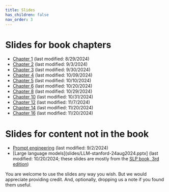 ```yaml
---
title: Slides
has_children: false
nav_order: 3
---
```


# Slides for book chapters

* [Chapter 1](slides/nnintro-ch1.pptx) (last modified: 8/29/2024)
* [Chapter 2](slides/nnintro-ch2-perceptron.pptx) (last modified: 9/3/2024)
* [Chapter 3](slides/nnintro-ch3-lr.pptx) (last modified: 9/30/2024)
* [Chapter 4](slides/nnintro-ch4.pptx) (last modified: 10/09/2024)
* [Chapter 5](slides/nnintro-ch5-ffnn.pptx) (last modified: 10/10/2024)
* [Chapter 6](slides/nnintro-ch6-best.pptx) (last modified: 10/20/2024)
* [Chapter 8](slides/nnintro-ch8-dist.pptx) (last modified: 10/29/2024)
* [Chapter 10](slides/nnintro-ch10-rnn.pptx) (last modified: 10/31/2024)
* [Chapter 12](slides/nnintro-ch12-transformer.pptx) (last modified: 11/7/2024)
* [Chapter 14](slides/nnintro-ch14-decoder.pptx) (last modified: 11/20/2024)
* [Chapter 16](slides/nnintro-ch16.pptx) (last modified: 11/20/2024)

# Slides for content not in the book

* [Prompt engineering](slides/nnintro-prompt.pptx) (last modified: 9/2/2024)
* [Large language models](slides/LLM-stanford-24aug2024.pptx] (last modified: 10/20/2024; these slides are mostly from the [SLP book, 3rd edition](https://web.stanford.edu/~jurafsky/slp3/))

You are welcome to use the slides any way you wish. But we would appreciate providing credit. And, optionally, dropping us a note if you found them useful.
